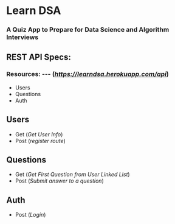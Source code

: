 # Learn DSA
### A Quiz App to Prepare for Data Science and Algorithm Interviews


## REST API Specs:

### Resources:  ---   (*https://learndsa.herokuapp.com/api*)

+ Users
+ Questions
+ Auth

## Users
+ Get (*Get User Info*)
+ Post (*register route*)

## Questions
+ Get (*Get First Question from User Linked List*)
+ Post (*Submit answer to a question*)


## Auth
+ Post (*Login*)
